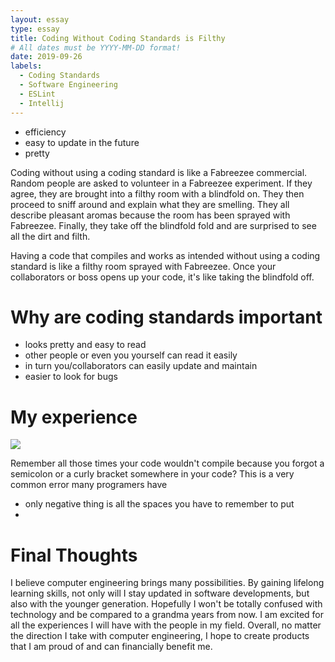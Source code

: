```yaml
---
layout: essay
type: essay
title: Coding Without Coding Standards is Filthy
# All dates must be YYYY-MM-DD format!
date: 2019-09-26
labels:
  - Coding Standards
  - Software Engineering
  - ESLint
  - Intellij
---
```

 - efficiency
 - easy to update in the future
 - pretty

 Coding without using a coding standard is like a Fabreezee commercial. Random people are asked to volunteer in a Fabreezee experiment. If they agree, they are brought into a filthy room with a blindfold on. They then proceed to sniff around and explain what they are smelling. They all describe pleasant aromas because the room has been sprayed with Fabreezee. Finally, they take off the blindfold fold and are surprised to see all the dirt and filth.

 Having a code that compiles and works as intended without using a coding standard is like a filthy room sprayed with Fabreezee. Once your collaborators or boss opens up your code, it's like taking the blindfold off.

# Why are coding standards important
- looks pretty and easy to read
- other people or even you yourself can read it easily
- in turn you/collaborators can easily update and maintain
- easier to look for bugs


# My experience
<img class="ui medium left floated image" src="../images/curlyBracketMeme.png">

 Remember all those times your code wouldn't compile because you forgot a semicolon or a curly bracket somewhere in your code? This is a very common error many programers have
 - only negative thing is all the spaces you have to remember to put
 -  

# Final Thoughts
I believe computer engineering brings many possibilities. By gaining lifelong learning skills, not only will I stay updated in software developments, but also with the younger generation. Hopefully I won't be totally confused with technology and be compared to a grandma years from now. I am excited for all the experiences I will have with the people in my field. Overall, no matter the direction I take with computer engineering, I hope to create products that I am proud of and can financially benefit me.
